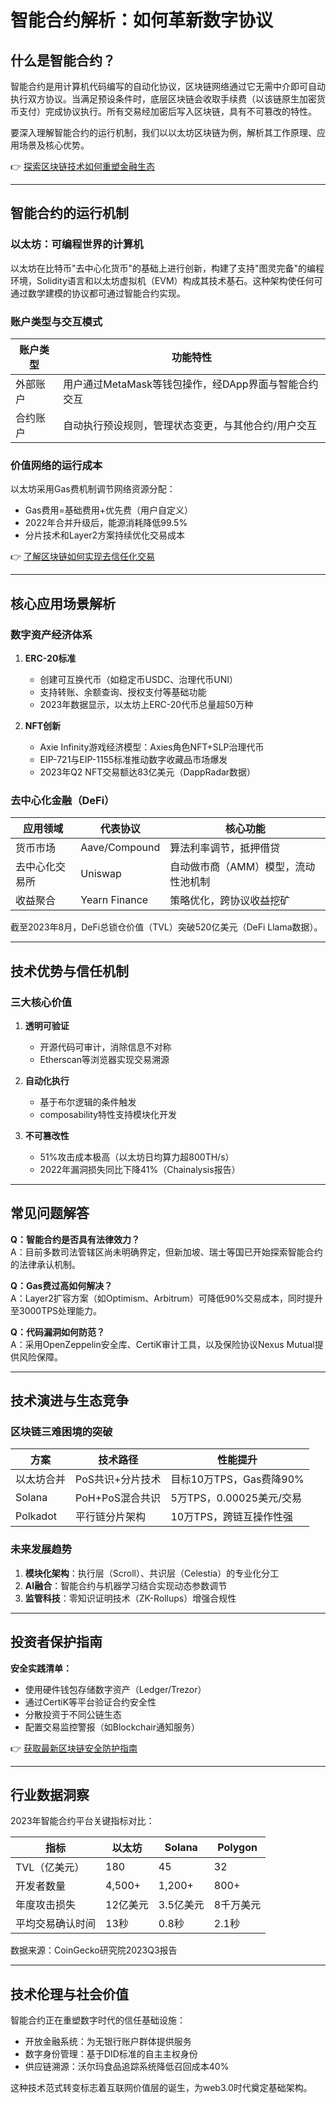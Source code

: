 # 智能合约解析：如何革新数字协议

## 什么是智能合约？

智能合约是用计算机代码编写的自动化协议，区块链网络通过它无需中介即可自动执行双方协议。当满足预设条件时，底层区块链会收取手续费（以该链原生加密货币支付）完成协议执行。所有交易经加密后写入区块链，具有不可篡改的特性。

要深入理解智能合约的运行机制，我们以以太坊区块链为例，解析其工作原理、应用场景及核心优势。

👉 [探索区块链技术如何重塑金融生态](https://bit.ly/okx_welcome)

---

## 智能合约的运行机制

### 以太坊：可编程世界的计算机
以太坊在比特币"去中心化货币"的基础上进行创新，构建了支持"图灵完备"的编程环境，Solidity语言和以太坊虚拟机（EVM）构成其技术基石。这种架构使任何可通过数学建模的协议都可通过智能合约实现。

### 账户类型与交互模式
| 账户类型        | 功能特性                                                                 |
|-----------------|--------------------------------------------------------------------------|
| 外部账户        | 用户通过MetaMask等钱包操作，经DApp界面与智能合约交互                    |
| 合约账户        | 自动执行预设规则，管理状态变更，与其他合约/用户交互                      |

### 价值网络的运行成本
以太坊采用Gas费机制调节网络资源分配：
- Gas费用=基础费用+优先费（用户自定义）
- 2022年合并升级后，能源消耗降低99.5%
- 分片技术和Layer2方案持续优化交易成本

👉 [了解区块链如何实现去信任化交易](https://bit.ly/okx_welcome)

---

## 核心应用场景解析

### 数字资产经济体系
1. **ERC-20标准**
   - 创建可互换代币（如稳定币USDC、治理代币UNI）
   - 支持转账、余额查询、授权支付等基础功能
   - 2023年数据显示，以太坊上ERC-20代币总量超50万种

2. **NFT创新**
   - Axie Infinity游戏经济模型：Axies角色NFT+SLP治理代币
   - EIP-721与EIP-1155标准推动数字收藏品市场爆发
   - 2023年Q2 NFT交易额达83亿美元（DappRadar数据）

### 去中心化金融（DeFi）
| 应用领域       | 代表协议       | 核心功能                                             |
|----------------|----------------|------------------------------------------------------|
| 货币市场       | Aave/Compound  | 算法利率调节，抵押借贷                               |
| 去中心化交易所 | Uniswap        | 自动做市商（AMM）模型，流动性池机制                  |
| 收益聚合       | Yearn Finance  | 策略优化，跨协议收益挖矿                             |

截至2023年8月，DeFi总锁仓价值（TVL）突破520亿美元（DeFi Llama数据）。

---

## 技术优势与信任机制

### 三大核心价值
1. **透明可验证**
   - 开源代码可审计，消除信息不对称
   - Etherscan等浏览器实现交易溯源

2. **自动化执行**
   - 基于布尔逻辑的条件触发
   - composability特性支持模块化开发

3. **不可篡改性**
   - 51%攻击成本极高（以太坊日均算力超800TH/s）
   - 2022年漏洞损失同比下降41%（Chainalysis报告）

---

## 常见问题解答

**Q：智能合约是否具有法律效力？**  
A：目前多数司法管辖区尚未明确界定，但新加坡、瑞士等国已开始探索智能合约的法律承认机制。

**Q：Gas费过高如何解决？**  
A：Layer2扩容方案（如Optimism、Arbitrum）可降低90%交易成本，同时提升至3000TPS处理能力。

**Q：代码漏洞如何防范？**  
A：采用OpenZeppelin安全库、CertiK审计工具，以及保险协议Nexus Mutual提供风险保障。

---

## 技术演进与生态竞争

### 区块链三难困境的突破
| 方案            | 技术路径                     | 性能提升                   |
|-----------------|------------------------------|----------------------------|
| 以太坊合并      | PoS共识+分片技术               | 目标10万TPS，Gas费降90%    |
| Solana          | PoH+PoS混合共识                | 5万TPS，0.00025美元/交易   |
| Polkadot        | 平行链分片架构                 | 10万TPS，跨链互操作性强     |

### 未来发展趋势
1. **模块化架构**：执行层（Scroll）、共识层（Celestia）的专业化分工
2. **AI融合**：智能合约与机器学习结合实现动态参数调节
3. **监管科技**：零知识证明技术（ZK-Rollups）增强合规性

---

## 投资者保护指南

**安全实践清单：**
- 使用硬件钱包存储数字资产（Ledger/Trezor）
- 通过CertiK等平台验证合约安全性
- 分散投资于不同公链生态
- 配置交易监控警报（如Blockchair通知服务）

👉 [获取最新区块链安全防护指南](https://bit.ly/okx_welcome)

---

## 行业数据洞察

2023年智能合约平台关键指标对比：

| 指标              | 以太坊      | Solana     | Polygon    |
|-------------------|------------|------------|------------|
| TVL（亿美元）     | 180        | 45         | 32         |
| 开发者数量        | 4,500+     | 1,200+     | 800+       |
| 年度攻击损失      | 12亿美元   | 3.5亿美元  | 8千万美元  |
| 平均交易确认时间  | 13秒       | 0.8秒      | 2.1秒      |

数据来源：CoinGecko研究院2023Q3报告

---

## 技术伦理与社会价值

智能合约正在重塑数字时代的信任基础设施：
- 开放金融系统：为无银行账户群体提供服务
- 数字身份管理：基于DID标准的自主主权身份
- 供应链溯源：沃尔玛食品追踪系统降低召回成本40%

这种技术范式转变标志着互联网价值层的诞生，为web3.0时代奠定基础架构。